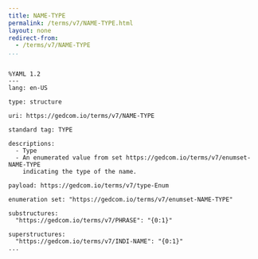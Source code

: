 ```yaml
---
title: NAME-TYPE
permalink: /terms/v7/NAME-TYPE.html
layout: none
redirect-from:
  - /terms/v7/NAME-TYPE
...
```


```

%YAML 1.2
---
lang: en-US

type: structure

uri: https://gedcom.io/terms/v7/NAME-TYPE

standard tag: TYPE

descriptions:
  - Type
  - An enumerated value from set https://gedcom.io/terms/v7/enumset-NAME-TYPE
    indicating the type of the name.

payload: https://gedcom.io/terms/v7/type-Enum

enumeration set: "https://gedcom.io/terms/v7/enumset-NAME-TYPE"

substructures:
  "https://gedcom.io/terms/v7/PHRASE": "{0:1}"

superstructures:
  "https://gedcom.io/terms/v7/INDI-NAME": "{0:1}"
...

```
